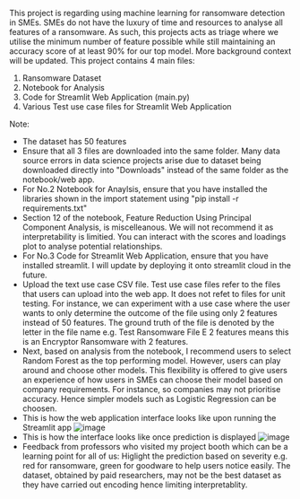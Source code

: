 This project is regarding using machine learning for ransomware detection in SMEs. SMEs do not have the luxury of time and resources to analyse all features of a ransomware. As such, this projects acts as triage where we utilise the minimum number of feature possible while still maintaining an accuracy score of at least 90% for our top model. More background context will be updated. This project contains 4 main files:
1) Ransomware Dataset
2) Notebook for Analysis 
3) Code for Streamlit Web Application (main.py)
4) Various Test use case files for Streamlit Web Application

Note:
- The dataset has 50 features
- Ensure that all 3 files are downloaded into the same folder. Many data source errors in data science projects arise due to dataset being downloaded directly into "Downloads" instead of the same folder as the notebook/web app.
- For No.2 Notebook for Anaylsis, ensure that you have installed the libraries shown in the import statement using "pip install -r requirements.txt"
- Section 12 of the notebook, Feature Reduction Using Principal Component Analysis, is miscelleanous. We will not recommend it as interpretability is limitied. You can interact with the scores and loadings plot to analyse potential relationships.
- For No.3 Code for Streamlit Web Application, ensure that you have installed streamlit. I will update by deploying it onto streamlit cloud in the future.
- Upload the text use case CSV file. Test use case files refer to the files that users can upload into the web app. It does not refet to files for unit testing. For instance, we can experiment with a use case where the user wants to only determine the outcome of the file using only 2 features instead of 50 features. The ground truth of the file is denoted by the letter in the file name e.g. Test Ransomware File E 2 features means this is an Encryptor Ransomware with 2 features.
- Next, based on analysis from the notebook, I recommend users to select Random Forest as the top performing model. However, users can play around and choose other models. This flexibility is offered to give users an experience of how users in SMEs can choose their model based on company requirements. For instance, so companies may not prioritise accuracy. Hence simpler models such as Logistic Regression can be choosen. 
- This is how the web application interface looks like upon running the Streamlit app
![image](https://github.com/khairulofficial/ransomwaredetection/assets/59458479/c951cf27-35ea-48cc-9540-8628aae919b2)
- This is how the interface looks like once prediction is displayed
![image](https://github.com/khairulofficial/ransomwaredetection/assets/59458479/41c34fae-8fcb-4405-80bd-fd3dafc99695)
- Feedback from professors who visited my project booth which can be a learning point for all of us: Higlight the prediction based on severity e.g. red for ransomware, green for goodware to help users notice easily. The dataset, obtained by paid researchers, may not be the best dataset as they have carried out encoding hence limiting interpretablity.


